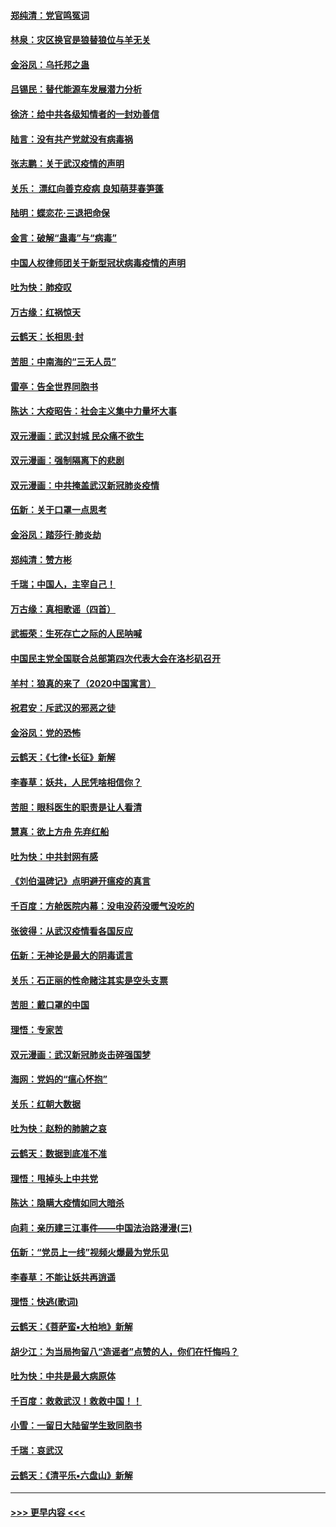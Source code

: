 #### [郑纯清：党官鸣冤词](../pages/nsc993/n11870938.md?t=02151911) 
#### [林泉：灾区换官是狼替狼位与羊无关](../pages/nsc993/n11870896.md?t=02151911) 
#### [金浴凤：乌托邦之蛊](../pages/nsc993/n11870879.md?t=02151911) 
#### [吕锡民：替代能源车发展潜力分析](../pages/nsc993/n11870656.md?t=02151911) 
#### [徐济：给中共各级知情者的一封劝善信](../pages/nsc993/n11868561.md?t=02151911) 
#### [陆言：没有共产党就没有病毒祸](../pages/nsc993/n11868232.md?t=02151911) 
#### [张志鹏：关于武汉疫情的声明](../pages/nsc993/n11867182.md?t=02151911) 
#### [关乐： 漂红向善克疫病 良知萌芽春笋蓬](../pages/nsc993/n11865710.md?t=02151911) 
#### [陆明：蝶恋花‧三退把命保](../pages/nsc993/n11865673.md?t=02151911) 
#### [金言：破解“蛊毒”与“病毒”](../pages/nsc993/n11864103.md?t=02151911) 
#### [中国人权律师团关于新型冠状病毒疫情的声明](../pages/nsc993/n11864249.md?t=02151911) 
#### [吐为快：肺疫叹](../pages/nsc993/n11864027.md?t=02151911) 
#### [万古缘：红祸惊天](../pages/nsc993/n11864079.md?t=02151911) 
#### [云鹤天：长相思‧封](../pages/nsc993/n11864006.md?t=02151911) 
#### [苦胆：中南海的“三无人员”](../pages/nsc993/n11862997.md?t=02151911) 
#### [雷亭：告全世界同胞书](../pages/nsc993/n11862572.md?t=02151911) 
#### [陈达：大疫昭告：社会主义集中力量坏大事](../pages/nsc993/n11859419.md?t=02151911) 
#### [双元漫画：武汉封城 民众痛不欲生](../pages/nsc993/n11859287.md?t=02151911) 
#### [双元漫画：强制隔离下的悲剧](../pages/nsc993/n11859244.md?t=02151911) 
#### [双元漫画：中共掩盖武汉新冠肺炎疫情](../pages/nsc993/n11858249.md?t=02151911) 
#### [伍新：关于口罩一点思考](../pages/nsc993/n11859195.md?t=02151911) 
#### [金浴凤：踏莎行‧肺炎劫](../pages/nsc993/n11858227.md?t=02151911) 
#### [郑纯清：赞方彬](../pages/nsc993/n11856803.md?t=02151911) 
#### [千瑞；中国人，主宰自己！](../pages/nsc993/n11856793.md?t=02151911) 
#### [万古缘：真相歌谣（四首）](../pages/nsc993/n11856263.md?t=02151911) 
#### [武振荣：生死存亡之际的人民呐喊](../pages/nsc993/n11856256.md?t=02151911) 
#### [中国民主党全国联合总部第四次代表大会在洛杉矶召开](../pages/nsc993/n11856344.md?t=02151911) 
#### [羊村：狼真的来了（2020中国寓言）](../pages/nsc993/n11856229.md?t=02151911) 
#### [祝君安：斥武汉的邪恶之徒](../pages/nsc993/n11855861.md?t=02151911) 
#### [金浴凤：党的恐怖](../pages/nsc993/n11855849.md?t=02151911) 
#### [云鹤天：《七律▪长征》新解](../pages/nsc993/n11855479.md?t=02151911) 
#### [李春草：妖共，人民凭啥相信你？](../pages/nsc993/n11855196.md?t=02151911) 
#### [苦胆：眼科医生的职责是让人看清](../pages/nsc993/n11853840.md?t=02151911) 
#### [慧真：欲上方舟 先弃红船](../pages/nsc993/n11853483.md?t=02151911) 
#### [吐为快：中共封网有感](../pages/nsc993/n11852575.md?t=02151911) 
#### [《刘伯温碑记》点明避开瘟疫的真言](../pages/nsc993/n11852128.md?t=02151911) 
#### [千百度：方舱医院内幕：没电没药没暖气没吃的](../pages/nsc993/n11850211.md?t=02151911) 
#### [张彼得：从武汉疫情看各国反应](../pages/nsc993/n11850102.md?t=02151911) 
#### [伍新：无神论是最大的阴毒谎言](../pages/nsc993/n11846129.md?t=02151911) 
#### [关乐：石正丽的性命赌注其实是空头支票](../pages/nsc993/n11846109.md?t=02151911) 
#### [苦胆：戴口罩的中国](../pages/nsc993/n11845576.md?t=02151911) 
#### [理悟：专家苦](../pages/nsc993/n11845564.md?t=02151911) 
#### [双元漫画：武汉新冠肺炎击碎强国梦](../pages/nsc993/n11843320.md?t=02151911) 
#### [海网：党妈的“瘟心怀抱”](../pages/nsc993/n11840740.md?t=02151911) 
#### [关乐：红朝大数据](../pages/nsc993/n11840675.md?t=02151911) 
#### [吐为快：赵粉的肺腑之哀](../pages/nsc993/n11840618.md?t=02151911) 
#### [云鹤天：数据到底准不准](../pages/nsc993/n11840325.md?t=02151911) 
#### [理悟：甩掉头上中共党](../pages/nsc993/n11838826.md?t=02151911) 
#### [陈达：隐瞒大疫情如同大暗杀](../pages/nsc993/n11838771.md?t=02151911) 
#### [向莉：亲历建三江事件——中国法治路漫漫(三)](../pages/nsc993/n11831825.md?t=02151911) 
#### [伍新：“党员上一线”视频火爆最为党乐见](../pages/nsc993/n11838200.md?t=02151911) 
#### [李春草：不能让妖共再逍遥](../pages/nsc993/n11838102.md?t=02151911) 
#### [理悟：快逃(歌词)](../pages/nsc993/n11838083.md?t=02151911) 
#### [云鹤天：《菩萨蛮▪大柏地》新解](../pages/nsc993/n11838059.md?t=02151911) 
#### [胡少江：为当局拘留八“造谣者”点赞的人，你们在忏悔吗？](../pages/nsc993/n11836801.md?t=02151911) 
#### [吐为快：中共是最大病原体](../pages/nsc993/n11836748.md?t=02151911) 
#### [千百度：救救武汉！救救中国！！](../pages/nsc993/n11836145.md?t=02151911) 
#### [小雪：一留日大陆留学生致同胞书](../pages/nsc993/n11834624.md?t=02151911) 
#### [千瑞：哀武汉](../pages/nsc993/n11833647.md?t=02151911) 
#### [云鹤天：《清平乐▪六盘山》新解](../pages/nsc993/n11833611.md?t=02151911) 

----
#### [ >>> 更早内容 <<< ](../indexes/nsc993-earlier.md)

